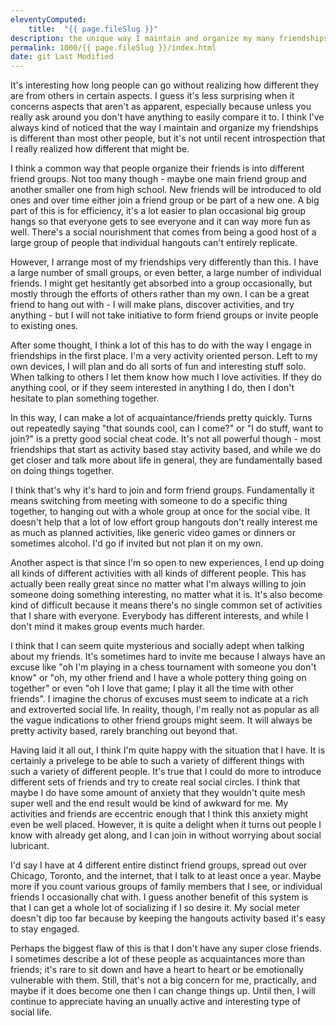 ```yaml
---
eleventyComputed:
    title:  "{{ page.fileSlug }}"
description: the unique way I maintain and organize my many friendships
permalink: 1000/{{ page.fileSlug }}/index.html
date: git Last Modified
---
```


It's interesting how long people can go without realizing how different they are from others in certain aspects. I guess it's less surprising when it concerns aspects that aren't as apparent, especially because unless you really ask around you don't have anything to easily compare it to. I think I've always kind of noticed that the way I maintain and organize my friendships is different than most other people, but it's not until recent introspection that I really realized how different that might be.

I think a common way that people organize their friends is into different friend groups. Not too many though - maybe one main friend group and another smaller one from high school. New friends will be introduced to old ones and over time either join a friend group or be part of a new one. A big part of this is for efficiency, it's a lot easier to plan occasional big group hangs so that everyone gets to see everyone and it can way more fun as well. There's a social nourishment that comes from being a good host of a large group of people that individual hangouts can't entirely replicate.

However, I arrange most of my friendships very differently than this. I have a large number of small groups, or even better, a large number of individual friends. I might get hesitantly get absorbed into a group occasionally, but mostly through the efforts of others rather than my own. I can be a great friend to hang out with - I will make plans, discover activities, and try anything - but I will not take initiative to form friend groups or invite people to existing ones.

After some thought, I think a lot of this has to do with the way I engage in friendships in the first place. I'm a very activity oriented person. Left to my own devices, I will plan and do all sorts of fun and interesting stuff solo. When talking to others I let them know how much I love activities. If they do anything cool, or if they seem interested in anything I do, then I don't hesitate to plan something together.

In this way, I can make a lot of acquaintance/friends pretty quickly. Turns out repeatedly saying "that sounds cool, can I come?" or "I do stuff, want to join?" is a pretty good social cheat code. It's not all powerful though - most friendships that start as activity based stay activity based, and while we do get closer and talk more about life in general, they are fundamentally based on doing things together.

I think that's why it's hard to join and form friend groups. Fundamentally it means switching from meeting with someone to do a specific thing together, to hanging out with a whole group at once for the social vibe. It doesn't help that a lot of low effort group hangouts don't really interest me as much as planned activities, like generic video games or dinners or sometimes alcohol. I'd go if invited but not plan it on my own.

Another aspect is that since I'm so open to new experiences, I end up doing all kinds of different activities with all kinds of different people. This has actually been really great since no matter what I'm always willing to join someone doing something interesting, no matter what it is. It's also become kind of difficult because it means there's no single common set of activities that I share with everyone. Everybody has different interests, and while I don't mind it makes group events much harder.

I think that I can seem quite mysterious and socially adept when talking about my friends. It's sometimes hard to invite me because I always have an excuse like "oh I'm playing in a chess tournament with someone you don't know" or "oh, my other friend and I have a whole pottery thing going on together" or even "oh I love that game; I play it all the time with other friends". I imagine the chorus of excuses must seem to indicate at a rich and extroverted social life. In reality, though, I'm really not as popular as all the vague indications to other friend groups might seem. It will always be pretty activity based, rarely branching out beyond that.

Having laid it all out, I think I'm quite happy with the situation that I have. It is certainly a privelege to be able to such a variety of different things with such a variety of different people. It's true that I could do more to introduce different sets of friends and try to create real social circles. I think that maybe I do have some amount of anxiety that they wouldn't quite mesh super well and the end result would be kind of awkward for me. My activities and friends are eccentric enough that I think this anxiety might even be well placed. However, it is quite a delight when it turns out people I know with already get along, and I can join in without worrying about social lubricant.

I'd say I have at 4 different entire distinct friend groups, spread out over Chicago, Toronto, and the internet, that I talk to at least once a year. Maybe more if you count various groups of family members that I see, or individual friends I occasionally chat with. I guess another benefit of this system is that I can get a whole lot of socializing if I so desire it. My social meter doesn't dip too far because by keeping the hangouts activity based it's easy to stay engaged.

Perhaps the biggest flaw of this is that I don't have any super close friends. I sometimes describe a lot of these people as acquaintances more than friends; it's rare to sit down and have a heart to heart or be emotionally vulnerable with them. Still, that's not a big concern for me, practically, and maybe if it does become one then I can change things up. Until then, I will continue to appreciate having an unually active and interesting type of social life.